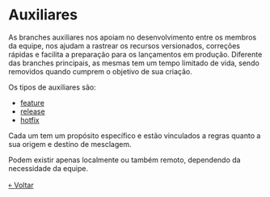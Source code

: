 # Auxiliares

As branches auxiliares nos apoiam no desenvolvimento entre os membros da equipe, nos ajudam a rastrear os recursos versionados, correções rápidas e facilita a preparação para os lançamentos em produção. Diferente das branches principais, as mesmas tem um tempo limitado de vida, sendo removidos quando cumprem o objetivo de sua criação.

Os tipos de auxiliares são:

- [feature](https://github.com/doc-solutions/documentation-gitflow/blob/master/source/feature.md)
- [release](https://github.com/doc-solutions/documentation-gitflow/blob/master/source/release.md)
- [hotfix](https://github.com/doc-solutions/documentation-gitflow/blob/master/source/hotfix.md)

Cada um tem um propósito específico e estão vinculados a regras quanto a sua origem e destino de mesclagem.

Podem existir apenas localmente ou também remoto, dependendo da necessidade da equipe. 

[&#65513; Voltar](https://github.com/doc-solutions/documentation-gitflow/blob/master/README.md)